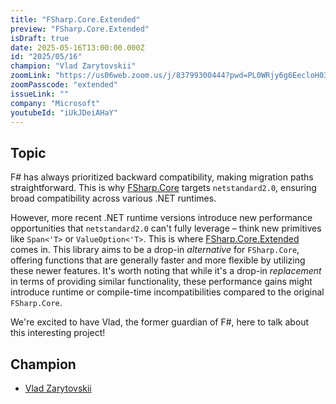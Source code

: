 ```yaml
---
title: "FSharp.Core.Extended"
preview: "FSharp.Core.Extended"
isDraft: true
date: 2025-05-16T13:00:00.000Z
id: "2025/05/16"
champion: "Vlad Zarytovskii"
zoomLink: "https://us06web.zoom.us/j/83799300444?pwd=PL0WRjy6g6EecloH03C94vqyDSFBpS.1"
zoomPasscode: "extended"
issueLink: ""
company: "Microsoft"
youtubeId: "iUkJDeiAHaY"
---
```


## Topic

F# has always prioritized backward compatibility, making migration paths straightforward. This is why [FSharp.Core](https://www.nuget.org/packages/FSharp.Core) targets `netstandard2.0`, ensuring broad compatibility across various .NET runtimes.

However, more recent .NET runtime versions introduce new performance opportunities that `netstandard2.0` can't fully leverage – think new primitives like `Span<'T>` or `ValueOption<'T>`. This is where [FSharp.Core.Extended](https://github.com/vzarytovskii/FSharp.Core.Extended) comes in. This library aims to be a drop-in _alternative_ for `FSharp.Core`, offering functions that are generally faster and more flexible by utilizing these newer features. It's worth noting that while it's a drop-in _replacement_ in terms of providing similar functionality, these performance gains might introduce runtime or compile-time incompatibilities compared to the original `FSharp.Core`.

We're excited to have Vlad, the former guardian of F#, here to talk about this interesting project!

## Champion

- [Vlad Zarytovskii](https://github.com/vzarytovskii)
